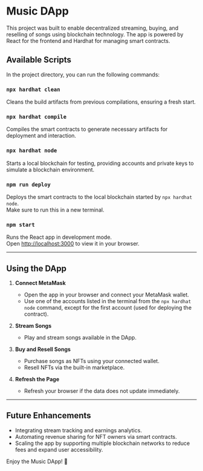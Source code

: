 # Music DApp

This project was built to enable decentralized streaming, buying, and reselling of songs using blockchain technology. The app is powered by React for the frontend and Hardhat for managing smart contracts.

## Available Scripts

In the project directory, you can run the following commands:

### `npx hardhat clean`

Cleans the build artifacts from previous compilations, ensuring a fresh start.

### `npx hardhat compile`

Compiles the smart contracts to generate necessary artifacts for deployment and interaction.

### `npx hardhat node`

Starts a local blockchain for testing, providing accounts and private keys to simulate a blockchain environment.

### `npm run deploy`

Deploys the smart contracts to the local blockchain started by `npx hardhat node`.  
Make sure to run this in a new terminal.

### `npm start`

Runs the React app in development mode.  
Open [http://localhost:3000](http://localhost:3000) to view it in your browser.

---

## Using the DApp

1. **Connect MetaMask**  
   - Open the app in your browser and connect your MetaMask wallet.  
   - Use one of the accounts listed in the terminal from the `npx hardhat node` command, except for the first account (used for deploying the contract).

2. **Stream Songs**  
   - Play and stream songs available in the DApp.

3. **Buy and Resell Songs**  
   - Purchase songs as NFTs using your connected wallet.  
   - Resell NFTs via the built-in marketplace.

4. **Refresh the Page**  
   - Refresh your browser if the data does not update immediately.

---

## Future Enhancements

- Integrating stream tracking and earnings analytics.  
- Automating revenue sharing for NFT owners via smart contracts.  
- Scaling the app by supporting multiple blockchain networks to reduce fees and expand user accessibility.

Enjoy the Music DApp! 🎵

